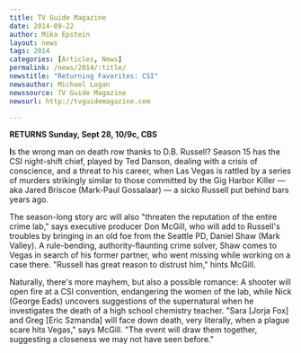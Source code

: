 ```yaml
---
title: TV Guide Magazine
date: 2014-09-22
author: Mika Epstein
layout: news
tags: 2014
categories: [Articles, News]
permalink: /news/2014/:title/
newstitle: "Returning Favorites: CSI"
newsauthor: Michael Logan  
newssource: TV Guide Magazine  
newsurl: http://tvguidemagazine.com  

---
```


**RETURNS Sunday, Sept 28, 10/9c, CBS**

**I**s the wrong man on death row thanks to D.B. Russell? Season 15 has the CSI night-shift chief, played by Ted Danson, dealing with a crisis of conscience, and a threat to his career, when Las Vegas is rattled by a series of murders strikingly similar to those committed by the Gig Harbor Killer &#8212; aka Jared Briscoe (Mark-Paul Gossalaar) &#8212; a sicko Russell put behind bars years ago.

The season-long story arc will also "threaten the reputation of the entire crime lab," says executive producer Don McGill, who will add to Russell's troubles by bringing in an old foe from the Seattle PD, Daniel Shaw (Mark Valley). A rule-bending, authority-flaunting crime solver, Shaw comes to Vegas in search of his former partner, who went missing while working on a case there. "Russell has great reason to distrust him," hints McGill.

Naturally, there's more mayhem, but also a possible romance: A shooter will open fire at a CSI convention, endangering the women of the lab, while Nick (George Eads) uncovers suggestions of the supernatural when he investigates the death of a high school chemistry teacher. "Sara [Jorja Fox] and Greg [Eric Szmanda] will face down death, very literally, when a plague scare hits Vegas," says McGill. "The event will draw them together, suggesting a closeness we may not have seen before."  
